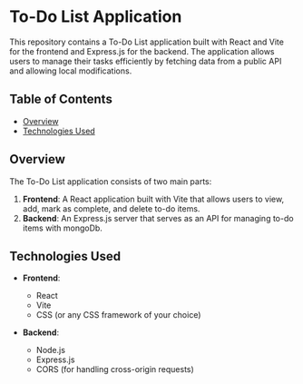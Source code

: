 # To-Do List Application

This repository contains a To-Do List application built with React and Vite for the frontend and Express.js for the backend. The application allows users to manage their tasks efficiently by fetching data from a public API and allowing local modifications.

## Table of Contents

- [Overview](#overview)
- [Technologies Used](#technologies-used)

## Overview

The To-Do List application consists of two main parts:

1. **Frontend**: A React application built with Vite that allows users to view, add, mark as complete, and delete to-do items.
2. **Backend**: An Express.js server that serves as an API for managing to-do items with mongoDb.

## Technologies Used

- **Frontend**:
  - React
  - Vite
  - CSS (or any CSS framework of your choice)

- **Backend**:
  - Node.js
  - Express.js
  - CORS (for handling cross-origin requests)
